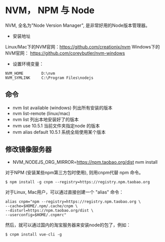 # NVM， NPM 与 Node

NVM, 全名为"Node Version Manager", 是非常好用的Node版本管理器。 

- 安装地址

Linux/Mac下的NVM官网：https://github.com/creationix/nvm 
Windows下的NVM官网： https://github.com/coreybutler/nvm-windows


- 设置环境变量：
```
NVM_HOME 		D:\nvm
NVM_SYMLINK     C:\Program Files\nodejs
```

## 命令

- nvm list available (windows) 列出所有安装的版本
- nvm list-remote (linux/mac)
- nvm list  列出本地安装好了的版本
- nvm use 10.5.1 当前文件夹指定node 的版本
- nvm alias default 10.5.1 系统全局使用某个版本


## 修改镜像服务器

- NVM_NODEJS_ORG_MIRROR=https://npm.taobao.org/dist nvm install

对于NPM (安装某些npm第三方包时使用), 则用cnpm代替 npm 命令。 

```
$ npm install -g cnpm --registry=https://registry.npm.taobao.org
```

对于Linux, Mac用户，可以通过直接创建一个 "alias" 命令： 

```
alias cnpm="npm --registry=https://registry.npm.taobao.org \
--cache=$HOME/.npm/.cache/cnpm \
--disturl=https://npm.taobao.org/dist \
--userconfig=$HOME/.cnpmrc"
```

然后，就可以通过国内的淘宝服务器来安装node的包了，例如：

```
$ cnpm install vue-cli -g
```
